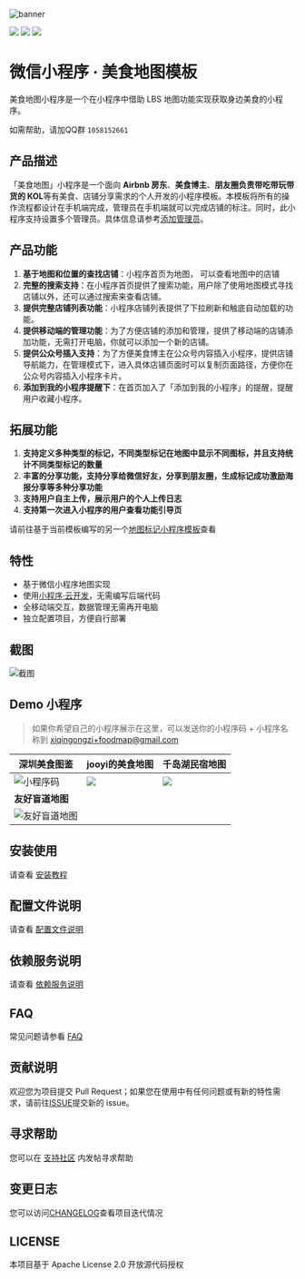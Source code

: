 ![banner](https://postimg.aliavv.com/mweb/2019/01/28/%E7%A8%BF%E5%AE%9A%E8%AE%BE%E8%AE%A1%E5%AF%BC%E5%87%BA-20190128-154753.png)

![](https://img.shields.io/github/last-commit/CloudKits/miniprogram-foodmap.svg?style=flat-square) ![](https://img.shields.io/github/issues/cloudkits/miniprogram-foodmap.svg?style=flat-square) ![](https://img.shields.io/github/license/cloudkits/miniprogram-foodmap.svg?style=popout-square)

# 微信小程序 · 美食地图模板

美食地图小程序是一个在小程序中借助 LBS 地图功能实现获取身边美食的小程序。

如需帮助，请加QQ群 `1058152661`


## 产品描述
「美食地图」小程序是一个面向 **Airbnb 房东**、**美食博主**、**朋友圈负责带吃带玩带货的 KOL**等有美食、店铺分享需求的个人开发的小程序模板。本模板将所有的操作流程都设计在手机端完成，管理员在手机端就可以完成店铺的标注。同时，此小程序支持设置多个管理员。具体信息请参考[添加管理员](https://github.com/CloudKits/miniprogram-foodmap/wiki/Administrator)。

## 产品功能

1. **基于地图和位置的查找店铺**：小程序首页为地图， 可以查看地图中的店铺
2. **完整的搜索支持**：在小程序首页提供了搜索功能，用户除了使用地图模式寻找店铺以外，还可以通过搜索来查看店铺。
3. **提供完整店铺列表功能**：小程序店铺列表提供了下拉刷新和触底自动加载的功能。
4. **提供移动端的管理功能**：为了方便店铺的添加和管理，提供了移动端的店铺添加功能，无需打开电脑，你就可以添加一个新的店铺。
5. **提供公众号插入支持**：为了方便美食博主在公众号内容插入小程序，提供店铺导航能力，在管理模式下，进入具体店铺页面时可以复制页面路径，方便你在公众号内容插入小程序卡片。
6. **添加到我的小程序提醒下**：在首页加入了「添加到我的小程序」的提醒，提醒用户收藏小程序。

## 拓展功能

1. **支持定义多种类型的标记，不同类型标记在地图中显示不同图标，并且支持统计不同类型标记的数量**
2. **丰富的分享功能，支持分享给微信好友，分享到朋友圈，生成标记成功激励海报分享等多种分享功能**
3. **支持用户自主上传，展示用户的个人上传日志**
4. **支持第一次进入小程序的用户查看功能引导页**

请前往基于当前模板编写的另一个[地图标记小程序模板](https://github.com/Volcano-Yang/map-marker-miniprogram)查看

## 特性

- 基于微信小程序地图实现
- 使用[小程序·云开发](https://developers.weixin.qq.com/miniprogram/dev/wxcloud/basis/getting-started.html)，无需编写后端代码
- 全移动端交互，数据管理无需再开电脑
- 独立配置项目，方便自行部署

## 截图

![截图](https://postimg.aliavv.com/201810/miwgi.jpg)

## Demo 小程序

> 如果你希望自己的小程序展示在这里，可以发送你的小程序码 + 小程序名称到 xiqingongzi+foodmap@gmail.com

| **深圳美食图鉴** |  **jooyi的美食地图** | **千岛湖民宿地图**|
| ---- |  ----| ----|
| ![小程序码](https://postimg.aliavv.com/mweb/2019/01/28/gh_ab61838fb8b2_258.jpg)|![](https://postimg.aliavv.com/201810/mw4c9.jpg)| ![](https://postimg.aliavv.com/201810/pw1cy.jpg)|
| **友好盲道地图** |||
|![友好盲道地图](http://qny.volcanoblog.cn/markdown/gh_a140ade9386a_258-20210327220337422-20210327223358731-20210327223735772-20210327223933461-20210327223935474.jpg)|||

## 安装使用

请查看 [安装教程](https://github.com/CloudKits/miniprogram-foodmap/wiki/Install)

## 配置文件说明

请查看 [配置文件说明](https://github.com/CloudKits/miniprogram-foodmap/wiki/Settings)

## 依赖服务说明

请查看 [依赖服务说明](https://github.com/CloudKits/miniprogram-foodmap/wiki/Service)

## FAQ

常见问题请参看 [FAQ](https://github.com/CloudKits/miniprogram-foodmap/wiki/FAQ)

## 贡献说明

欢迎您为项目提交 Pull Request；如果您在使用中有任何问题或有新的特性需求，请前往[ISSUE](https://github.com/CloudKits/miniprogram-foodmap/issues)提交新的 issue。

## 寻求帮助

您可以在 [支持社区](https://www.xieit.com/forum-51-1.html) 内发帖寻求帮助

## 变更日志

您可以访问[CHANGELOG](CHANGELOG)查看项目迭代情况

## LICENSE

本项目基于 Apache License 2.0 开放源代码授权 

